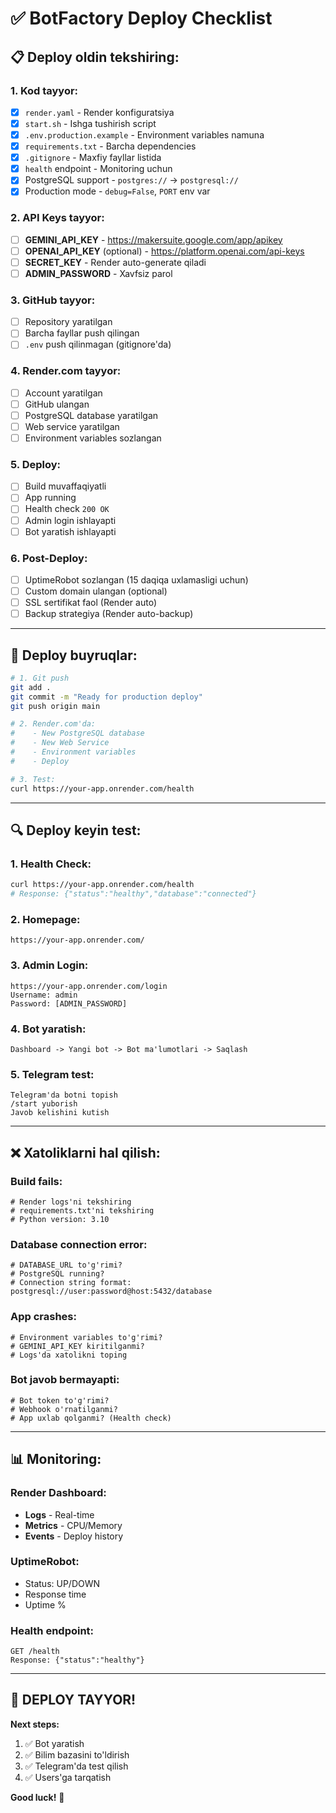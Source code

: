 # ✅ BotFactory Deploy Checklist

## 📋 Deploy oldin tekshiring:

### 1. Kod tayyor:
- [x] `render.yaml` - Render konfiguratsiya
- [x] `start.sh` - Ishga tushirish script
- [x] `.env.production.example` - Environment variables namuna
- [x] `requirements.txt` - Barcha dependencies
- [x] `.gitignore` - Maxfiy fayllar listida
- [x] `health` endpoint - Monitoring uchun
- [x] PostgreSQL support - `postgres://` → `postgresql://`
- [x] Production mode - `debug=False`, `PORT` env var

### 2. API Keys tayyor:
- [ ] **GEMINI_API_KEY** - https://makersuite.google.com/app/apikey
- [ ] **OPENAI_API_KEY** (optional) - https://platform.openai.com/api-keys
- [ ] **SECRET_KEY** - Render auto-generate qiladi
- [ ] **ADMIN_PASSWORD** - Xavfsiz parol

### 3. GitHub tayyor:
- [ ] Repository yaratilgan
- [ ] Barcha fayllar push qilingan
- [ ] `.env` push qilinmagan (gitignore'da)

### 4. Render.com tayyor:
- [ ] Account yaratilgan
- [ ] GitHub ulangan
- [ ] PostgreSQL database yaratilgan
- [ ] Web service yaratilgan
- [ ] Environment variables sozlangan

### 5. Deploy:
- [ ] Build muvaffaqiyatli
- [ ] App running
- [ ] Health check `200 OK`
- [ ] Admin login ishlayapti
- [ ] Bot yaratish ishlayapti

### 6. Post-Deploy:
- [ ] UptimeRobot sozlangan (15 daqiqa uxlamasligi uchun)
- [ ] Custom domain ulangan (optional)
- [ ] SSL sertifikat faol (Render auto)
- [ ] Backup strategiya (Render auto-backup)

---

## 🚀 Deploy buyruqlar:

```bash
# 1. Git push
git add .
git commit -m "Ready for production deploy"
git push origin main

# 2. Render.com'da:
#    - New PostgreSQL database
#    - New Web Service
#    - Environment variables
#    - Deploy

# 3. Test:
curl https://your-app.onrender.com/health
```

---

## 🔍 Deploy keyin test:

### 1. Health Check:
```bash
curl https://your-app.onrender.com/health
# Response: {"status":"healthy","database":"connected"}
```

### 2. Homepage:
```
https://your-app.onrender.com/
```

### 3. Admin Login:
```
https://your-app.onrender.com/login
Username: admin
Password: [ADMIN_PASSWORD]
```

### 4. Bot yaratish:
```
Dashboard -> Yangi bot -> Bot ma'lumotlari -> Saqlash
```

### 5. Telegram test:
```
Telegram'da botni topish
/start yuborish
Javob kelishini kutish
```

---

## ❌ Xatoliklarni hal qilish:

### Build fails:
```
# Render logs'ni tekshiring
# requirements.txt'ni tekshiring
# Python version: 3.10
```

### Database connection error:
```
# DATABASE_URL to'g'rimi?
# PostgreSQL running?
# Connection string format:
postgresql://user:password@host:5432/database
```

### App crashes:
```
# Environment variables to'g'rimi?
# GEMINI_API_KEY kiritilganmi?
# Logs'da xatolikni toping
```

### Bot javob bermayapti:
```
# Bot token to'g'rimi?
# Webhook o'rnatilganmi?
# App uxlab qolganmi? (Health check)
```

---

## 📊 Monitoring:

### Render Dashboard:
- **Logs** - Real-time
- **Metrics** - CPU/Memory
- **Events** - Deploy history

### UptimeRobot:
- Status: UP/DOWN
- Response time
- Uptime %

### Health endpoint:
```
GET /health
Response: {"status":"healthy"}
```

---

## 🎉 DEPLOY TAYYOR!

**Next steps:**
1. ✅ Bot yaratish
2. ✅ Bilim bazasini to'ldirish
3. ✅ Telegram'da test qilish
4. ✅ Users'ga tarqatish

**Good luck!** 🚀
